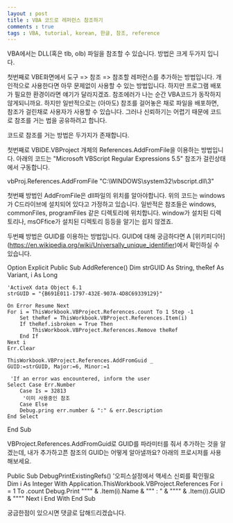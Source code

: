 ```yaml
---
layout : post
title : VBA 코드로 레퍼런스 참조하기
comments : true
tags : VBA, tutorial, korean, 한글, 참조, reference
---
```


VBA에서는 DLL(혹은 tlb, olb) 파일을 참조할 수 있습니다.
방법은 크게 두가지 입니다.

첫번째로 VBE화면에서 도구 => 참조 => 참조할 레퍼런스를 추가하는 방법입니다.
개인적으로 사용한다면 아무 문제없이 사용할 수 있는 방법입니다. 하지만 프로그램 배포가 필요한 환경이라면 얘기가 달라지겠죠.
참조에러가 나는 순간 VBA코드가 동작하지 않게되니까요. 하지만 일반적으로는 (아마도) 참조를 걸어놓은 채로 파일을 배포하면,
참조가 걸린채로 사용자가 사용할 수 있습니다. 그러나 신뢰하기는 어렵기 때문에 코드로 참조를 거는 법을 공유하려고 합니다.

코드로 참조를 거는 방법은 두가지가 존재합니다.

첫번째로 VBIDE.VBProject 개체의 References.AddFromFile을 이용하는 방법입니다.
아래의 코드는 "Microsoft VBScript Regular Expressions 5.5" 참조가 걸린상태에서 구동합니다.

vbProj.References.AddFromFile "C:\WINDOWS\system32\vbscript.dll\3"

첫번째 방법인 AddFromFile은 dll파일의 위치를 알아야합니다. 위의 코드는 windows가 C드라이브에 설치되어 있다고 가정하고 있습니다.
일반적은 참조들은 windows, commonFiles, programFiles 같은 디렉토리에 위치합니다. window가 설치된 디렉토리나, msOFfice가 설치된 디렉토리 등등을 알기는
쉽지 않겠죠.

두번째 방법은 GUID를 이용하는 방법입니다. GUID에 대해 궁금하다면 A [위키피디아] (https://en.wikipedia.org/wiki/Universally_unique_identifier)에서
확인하실 수 있습니다.

Option Explicit
Public Sub AddReference()
    Dim strGUID As String, theRef As Variant, i As Long
    
    'ActiveX data Object 6.1
    strGUID = "{B691E011-1797-432E-907A-4D8C69339129}"
    
    On Error Resume Next
    For i = ThisWorkbook.VBProject.References.count To 1 Step -1
        Set theRef = ThisWorkbook.VBProject.References.Item(i)
        If theRef.isbroken = True Then
            ThisWorkbook.VBProject.References.Remove theRef
        End If
    Next i
    Err.Clear
    
    ThisWorkbook.VBProject.References.AddFromGuid _
    GUID:=strGUID, Major:=6, Minor:=1
     
     'If an error was encountered, inform the user
    Select Case Err.Number
        Case Is = 32813
         '이미 사용중인 참조
        Case Else
        Debug.pring err.number & ":" & err.Description
    End Select
End Sub

VBProject.References.AddFromGuid로 GUID를 파라미터를 줘서 추가하는 것을 알겠는데, 내가 추가하고픈 참조의 GUID는 어떻게 알아낼까요?
아래의 프로시저를 사용해보세요.

Public Sub DebugPrintExistingRefs()
'오피스설정에서 액세스 신뢰를 확인필요
    Dim i As Integer
    With Application.ThisWorkbook.VBProject.References
        For i = 1 To .count
            Debug.Print """" & .Item(i).Name & """ : " & """" & .Item(i).GUID & """"
        Next i
    End With
End Sub

궁금한점이 있으시면 댓글로 답해드리겠습니다.



